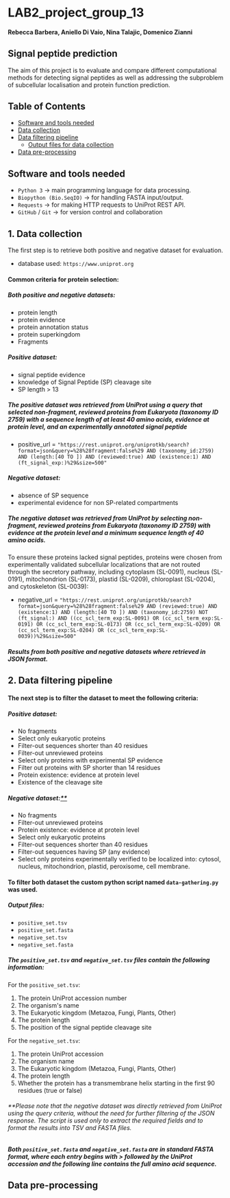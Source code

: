 # LAB2_project_group_13
#### Rebecca Barbera, Aniello Di Vaio, Nina Talajic, Domenico Zianni

## Signal peptide prediction
The aim of this project is to evaluate and compare different computational methods for detecting signal peptides as well as addressing the subproblem of subcellular localisation and protein function prediction. 
## Table of Contents
- [Software and tools needed](#software-and-tools-needed)
- [Data collection](#1-data-collection)
- [Data filtering pipeline](#2-data-filtering-pipeline)
  - [Output files for data collection](#output-files)
- [Data pre-processing](#data-pre-processing)

## Software and tools needed
- `Python 3` → main programming language for data processing.
- `Biopython (Bio.SeqIO)` → for handling FASTA input/output.
- `Requests` → for making HTTP requests to UniProt REST API.
- `GitHub` / `Git` → for version control and collaboration

## 1. Data collection
The first step is to retrieve both positive and negative dataset for evaluation.
- database used: `https://www.uniprot.org`

#### Common criteria for protein selection:
##### Both positive and negative datasets:
- protein length
- protein evidence
- protein annotation status
- protein superkingdom
- Fragments
##### Positive dataset:
- signal peptide evidence 
- knowledge of Signal Peptide (SP) cleavage site
- SP length > 13
##### The positive dataset was retrieved from UniProt using a query that selected non-fragment, reviewed proteins from Eukaryota (taxonomy ID 2759) with a sequence length of at least 40 amino acids, evidence at protein level, and an experimentally annotated signal peptide
- positive_url = `"https://rest.uniprot.org/uniprotkb/search?format=json&query=%28%28fragment:false%29 AND (taxonomy_id:2759) AND (length:[40 TO ]) AND (reviewed:true) AND (existence:1) AND (ft_signal_exp:)%29&size=500"`
##### Negative dataset:
- absence of SP sequence
- experimental evidence for non SP-related compartments
##### The negative dataset was retrieved from UniProt by selecting non-fragment, reviewed proteins from Eukaryota (taxonomy ID 2759) with evidence at the protein level and a minimum sequence length of 40 amino acids. 
To ensure these proteins lacked signal peptides, proteins were chosen from experimentally validated subcellular localizations that are not routed through the secretory pathway, including cytoplasm (SL-0091), nucleus (SL-0191), mitochondrion (SL-0173), plastid (SL-0209), chloroplast (SL-0204), and cytoskeleton (SL-0039):
- negative_url = `"https://rest.uniprot.org/uniprotkb/search?format=json&query=%28%28fragment:false%29 AND (reviewed:true) AND (existence:1) AND (length:[40 TO ]) AND (taxonomy_id:2759) NOT (ft_signal:) AND ((cc_scl_term_exp:SL-0091) OR (cc_scl_term_exp:SL-0191) OR (cc_scl_term_exp:SL-0173) OR (cc_scl_term_exp:SL-0209) OR (cc_scl_term_exp:SL-0204) OR (cc_scl_term_exp:SL-0039))%29&size=500"`
##### Results from both positive and negative datasets where retrieved in JSON format. 

## 2. Data filtering pipeline
#### The next step is to filter the dataset to meet the following criteria:
##### Positive dataset: 
- No fragments
- Select only eukaryotic proteins
- Filter-out sequences shorter than 40 residues
- Filter-out unreviewed proteins
- Select only proteins with experimental SP evidence
- Filter out proteins with SP shorter than 14 residues
- Protein existence: evidence at protein level
- Existence of the cleavage site
##### Negative dataset:[**](#neg-note)
- No fragments
- Filter-out unreviewed proteins
- Protein existence: evidence at protein level
- Select only eukaryotic proteins
- Filter-out sequences shorter than 40 residues
- Filter-out sequences having SP (any evidence)
- Select only proteins experimentally verified to be localized into: cytosol, nucleus, mitochondrion, plastid, peroxisome, cell membrane.

#### To filter both dataset the custom python script named `data-gathering.py` was used.
##### Output files:
- `positive_set.tsv`
- `positive_set.fasta`
- `negative_set.tsv`
- `negative_set.fasta`
##### The `positive_set.tsv` and `negative_set.tsv` files contain the following information:
For the `positive_set.tsv`:
1. The protein UniProt accession number
2. The organism's name
3. The Eukaryotic kingdom (Metazoa, Fungi, Plants, Other)
4. The protein length
5. The position of the signal peptide cleavage site

For the `negative_set.tsv`:
1. The protein UniProt accession
2. The organism name
3. The Eukaryotic kingdom (Metazoa, Fungi, Plants, Other)
4. The protein length
5. Whether the protein has a transmembrane helix starting in the first 90 residues
(true or false)

<a name="neg-note"></a>
###### **Please note that the negative dataset was directly retrieved from UniProt using the query criteria, without the need for further filtering of the JSON response. The script is used only to extract the required fields and to format the results into TSV and FASTA files.

##### Both `positive_set.fasta` and `negative_set.fasta` are in standard FASTA format, where each entry begins with > followed by the UniProt accession and the following line contains the full amino acid sequence.

## Data pre-processing

